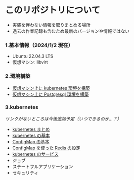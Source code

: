 # このリポジトリについて

- 実装を伴わない情報を取りまとめる場所
- 過去の作業記録も含むため最新のバージョンや情報ではない

### 1.基本情報（2024/1/2 現在）

- Ubuntu 22.04.3 LTS
- 仮想マシン: libvirt

### 2.環境構築

- [仮想マシン上に kubernetes 環境を構築](1.Building/build-k8s.md)
- [仮想マシン上に Postgresql 環境を構築](1.Building/build-postgresql.md)

### 3.kubernetes

_リンクがないところは今後追加予定（いつできるのか…？）_

- [kubernetes まとめ](2.Kubernetes/01.cheatsheet.md)
- [kubernetes の基本](2.Kubernetes/02.01_basic.md)
- [ConfigMap の基本](2.Kubernetes/02.02.1_configmap.md)
- [ConfigMap を使った Redis の設定](2.Kubernetes/02.02.2_configmap.md)
- [kubernetes のサービス](2.Kubernetes/02.03_service.md)
- ジョブ
- ステートフルアプリケーション
- セキュリティ
